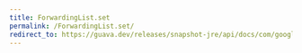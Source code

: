 ```yaml
---
title: ForwardingList.set
permalink: /ForwardingList.set/
redirect_to: https://guava.dev/releases/snapshot-jre/api/docs/com/google/common/collect/ForwardingList.html#set-int-E-
---
```

